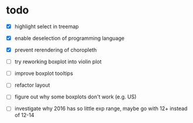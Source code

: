 # todo

- [x] highlight select in treemap
- [x] enable deselection of programming language
- [x] prevent rerendering of choropleth
- [ ] try reworking boxplot into violin plot
- [ ] improve boxplot tooltips
- [ ] refactor layout
- [ ] figure out why some boxplots don't work (e.g. US)
- [ ] investigate why 2016 has so little exp range, maybe go with 12+ instead of 12-14

